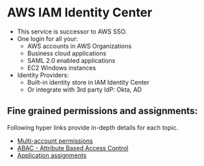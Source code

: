 # AWS IAM Identity Center

- This service is successor to AWS SSO.
- One login for all your:
  - AWS accounts in AWS Organizations
  - Business cloud applications
  - SAML 2.0 enabled applications
  - EC2 Windows instances
- Identity Providers:
  - Built-in identity store in IAM Identity Center
  - Or integrate with 3rd party IdP: Okta, AD

## Fine grained permissions and assignments:

Following hyper links provide in-depth details for each topic. 

- [Multi-account permissions](https://docs.aws.amazon.com/singlesignon/latest/userguide/manage-your-accounts.html)
- [ABAC - Attribute Based Access Control](https://docs.aws.amazon.com/singlesignon/latest/userguide/abac.html)
- [Application assignments](https://docs.aws.amazon.com/singlesignon/latest/userguide/manage-your-applications.html)

